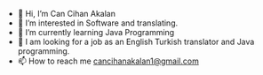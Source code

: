 - 👋 Hi, I’m Can Cihan Akalan
- 👀 I’m interested in Software and translating.
- 🌱 I’m currently learning Java Programming
- 💞️ I am looking for a job as an English Turkish translator and Java programming.
- 📫 How to reach me cancihanakalan1@gmail.com
